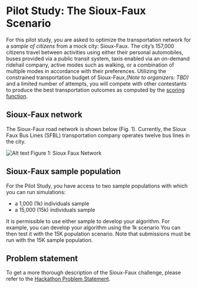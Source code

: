 # Pilot Study: The Sioux-Faux Scenario

For this pilot study, you are asked to optimize the transportation network for a *sample of citizens* from a mock city: Sioux-Faux. The city’s 157,000 citizens travel between activities using either their personal automobiles, buses provided via a public transit system, taxis enabled via an on-demand ridehail company, active modes such as walking, or a combination of multiple modes in accordance with their preferences. Utilizing the constrained transportation budget of Sioux-Faux,*(Note to organizers: TBD)* and a limited number of attempts, you will compete with other contestants to produce the best transportation outcomes as computed by the [scoring function](https://github.com/vgolfier/Uber-Prize-Starter-Kit/blob/master/docs/Understanding_the_outputs_and_the%20scoring_function.md).

## Sioux-Faux network
The Sioux-Faux road network is shown below (Fig. 1). Currently, the Sioux Faux Bus Lines (SFBL) transportation company operates twelve bus lines in the city.

![Alt text](https://github.com/vgolfier/Uber-Prize-Starter-Kit/blob/master/Images/sf_route_guide.png)
Figure 1: Sioux Faux Network

## Sioux-Faux sample population
For the Pilot Study, you have access to two sample populations with which you can run simulations:
* a 1,000 (1k) individuals sample
* a 15,000 (15k) individuals sample

It is permissible to use either sample to develop your algorithm. For example, you can develop your algorithm using the 1k scenario You can then test it with the 15K population scenario. Note that submissions must be run with the 15K sample population.

## Problem statement 
To get a more thorough description of the Sioux-Faux challenge, please refer to the [Hackathon Problem Statement](**!!!LINK!!!!**).
